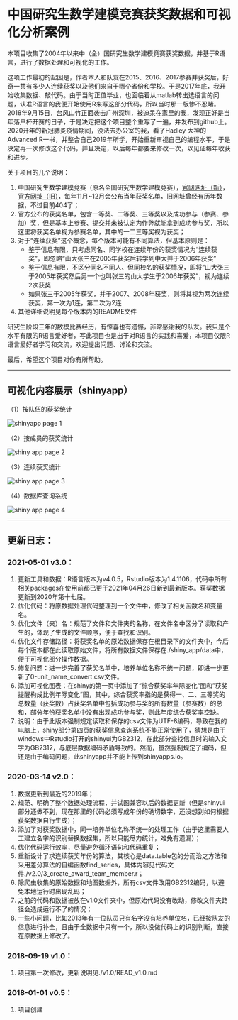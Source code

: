 # 中国研究生数学建模竞赛获奖数据和可视化分析案例

本项目收集了2004年以来中（全）国研究生数学建模竞赛获奖数据，并基于R语言，进行了数据处理和可视化的工作。

这项工作最初的起因是，作者本人和队友在2015、2016、2017参赛并获奖后，好奇一共有多少人连续获奖以及他们来自于哪个省份和学校。于是2017年底，我开始收集数据、敲代码。由于当时正值毕业，也面临着从matlab转出选语言的问题，认准R语言的我便开始使用R来写这部分代码，所以当时那一版惨不忍睹。2018年9月15日，台风山竹正面袭击广州深圳，被迫呆在家里的我，发现正好是当年落户杯开赛的日子，于是决定把这个项目整个重写了一遍，并发布到github上。2020开年的新冠肺炎疫情期间，没法去办公室的我，看了Hadley 大神的Advanced R一书，并整合自己2019年所学，开始重新审视自己的编程水平，于是决定再一次修改这个代码，并且决定，以后每年都要来修改一次，以见证每年收获和进步。

关于项目的几个说明：

1. 中国研究生数学建模竞赛（原名全国研究生数学建模竞赛），[官网网址（新）](https://cpipc.chinadegrees.cn/cw/hp/4 )，[官方网址（旧）](http://gmcm.seu.edu.cn/main.htm)，每年11月~12月会公布当年获奖名单，旧网址曾经有历年数据，不过目前404了；
2. 官方公布的获奖名单，包含一等奖、二等奖、三等奖以及成功参与（参赛、参加）奖，但是基本上参赛、提交并未被认定为作弊就能拿到成功参与奖，所以这里将获奖名单视为参赛名单，其中的一二三等奖视为获奖；
3. 对于“连续获奖”这个概念，每个版本可能有不同算法，但基本原则是：
   - 鉴于信息有限，只考虑同名、同学校在连续年份的获奖情况为“连续获奖”，即忽略“山大张三在2005年获奖后转学到中大并于2006年获奖”
   - 鉴于信息有限，不区分同名不同人、但同校名的获奖情况，即将“山大张三于2005年获奖然后另一个也叫张三的山大学生于2006年获奖”，视为连续2次获奖 
   - 如果张三于2005年获奖，并于2007、2008年获奖，则将其视为两次连续获奖，第一次为1连，第二次为2连
4. 其他详细说明见每个版本内的README文件

研究生阶段三年的数模比赛经历，有惊喜也有遗憾，非常感谢我的队友。我只是个水平有限的R语言爱好者，写此项目也是出于对R语言的实践和喜爱，本项目仅限R语言爱好者学习和交流，欢迎提出问题、讨论和交流。

最后，希望这个项目对你有所帮助。

---

## 可视化内容展示（shinyapp）

（1）按队伍的获奖统计

![shinyapp page 1](https://raw.githubusercontent.com/lcpmgh/NPMCM/master/pic/shinyapp-page-1.png)

（2）按成员的获奖统计

![shiny app page 2](https://raw.githubusercontent.com/lcpmgh/NPMCM/master/pic/shinyapp-page-2.png)

（3）连续获奖统计

![shiny app page 3](https://raw.githubusercontent.com/lcpmgh/NPMCM/master/pic/shinyapp-page-3.png)

（4）数据库查询系统

![shiny app page 4](https://raw.githubusercontent.com/lcpmgh/NPMCM/master/pic/shinyapp-page-4.png)



---

## 更新日志：

### 2021-05-01 v3.0：

1. 更新工具和数据：R语言版本为v4.0.5，Rstudio版本为1.4.1106，代码中所有相关packages在使用前都已更于2021年04月26日新到最新版本。获奖数据更新到2020年第十七届。
2. 优化代码：将原数据处理代码整理到一个文件中，修改了相关函数名和变量名。
3. 优化文件（夹）名：规范了文件和文件夹的名称，在文件名中区分了读取和产生的，体现了生成的文件顺序，便于查找和识别。
4. 优化文件存储路径：将获奖名单的原始数据保存在根目录下的文件夹中，今后每个版本都在此读取原始文件，将所有数据文件保存在./shiny_app/data中，便于可视化部分操作数据。
5. 修复问题：进一步完善了获奖名单中，培养单位名称不统一问题，即进一步更新了0-unit_name_convert.csv文件。
6. 添加可视化图表：在shiny的第一页中添加了“综合获奖率年际变化“图和”获奖提醒构成比例年际变化“图，其中，综合获奖率指的是获得一、二、三等奖的总数量（获奖数）占获奖名单中包括成功参与奖的所有数量（参赛数）的总和，部分年份获奖名单中没有出现成功参与奖，则此年度综合获奖率空缺。
7. 说明：由于此版本强制规定读取和保存的csv文件为UTF-8编码，导致在我的电脑上，shiny部分第四页的获奖信息查询系统不能正常使用了，猜想是由于windows中Rstudio打开的shinyui为GB2312，在此部分查找信息时的输入文字为GB2312，与底层数据编码矛盾导致的。然而，虽然强制规定了编码，但还是由于编码问题，此shinyapp并不能上传到shinyapps.io。

### 2020-03-14 v2.0：

1. 数据更新到最近的2019年；
2. 规范、明确了整个数据处理流程，并试图兼容以后的数据更新（但是shinyui部分还做不到，现在那里的代码必须写成年份的确切数字，还没想到如何根据获奖数据自行生成）；
3. 添加了对获奖数据中，同一培养单位名称不统一的处理工作（由于这里需要人工建立名字的识别替换数据集，所以只能尽力统计，难免有遗漏）；
4. 优化代码运行效率，尽量避免循环语句和代码重复；
5. 重新设计了求连续获奖年份的算法，其核心是data.table包的分而治之方法和采用差分算法的自编函数find_series，具体内容见代码文件./v2.0/3_create_award_team_member.r；
6. 除爬虫收集的原始数据和地图数据外，所有csv文件改用GB2312编码，以避免本地运行时出现乱码；
7. 之前的代码和数据被放在v1.0文件夹中，但原始代码没有改动，修改文件夹路径会造成运行不了的情况；
8. 一些小问题，比如2013年有一位队员只有名字没有培养单位名，已经按队友的信息进行补全，且由于全数据中只有一个，所以没做代码上的识别判断，直接在原数据上修改了。

### 2018-09-19 v1.0：

1. 项目第一次修改，更新说明见./v1.0/READ_v1.0.md

### 2018-01-01 v0.5：

1. 项目创建

